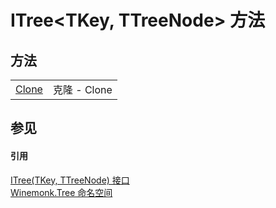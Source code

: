 # ITree&lt;TKey, TTreeNode&gt; 方法




## 方法
<table>
<tr>
<td><a href="M_Winemonk_Tree_ITree_2_Clone.md">Clone</a></td>
<td>克隆 - Clone</td></tr>
</table>

## 参见


#### 引用
<a href="T_Winemonk_Tree_ITree_2.md">ITree(TKey, TTreeNode) 接口</a>  
<a href="N_Winemonk_Tree.md">Winemonk.Tree 命名空间</a>  
